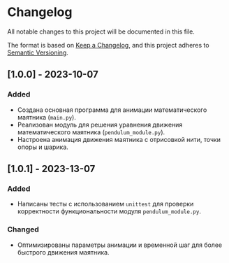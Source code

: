 # Changelog

All notable changes to this project will be documented in this file.

The format is based on [Keep a Changelog](https://keepachangelog.com/en/1.0.0/),
and this project adheres to [Semantic Versioning](https://semver.org/spec/v2.0.0.html).

## [1.0.0] - 2023-10-07

### Added
- Создана основная программа для анимации математического маятника (`main.py`).
- Реализован модуль для решения уравнения движения математического маятника (`pendulum_module.py`).
- Настроена анимация движения маятника с отрисовкой нити, точки опоры и шарика.

## [1.0.1] - 2023-13-07

### Added
- Написаны тесты с использованием `unittest` для проверки корректности функциональности модуля `pendulum_module.py`.
### Changed
- Оптимизированы параметры анимации и временной шаг для более быстрого движения маятника.
